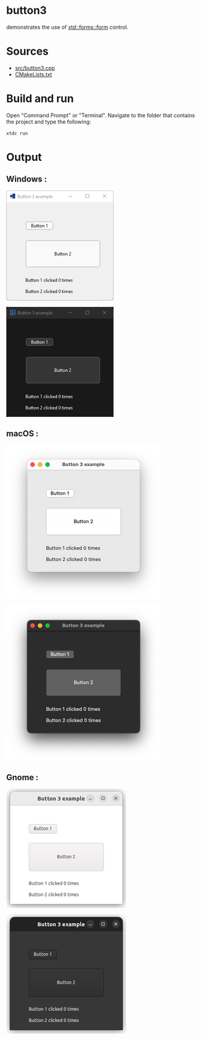 # button3

demonstrates the use of [xtd::forms::form](https://gammasoft71.github.io/xtd/reference_guides/latest/classxtd_1_1forms_1_1form.html) control.

# Sources

* [src/button3.cpp](src/button3.cpp)
* [CMakeLists.txt](CMakeLists.txt)

# Build and run

Open "Command Prompt" or "Terminal". Navigate to the folder that contains the project and type the following:

```shell
xtdc run
```

# Output

## Windows :

![Screenshot](../../../../docs/pictures/examples/button3_w.png)

![Screenshot](../../../../docs/pictures/examples/button3_wd.png)

## macOS :

![Screenshot](../../../../docs/pictures/examples/button3_m.png)

![Screenshot](../../../../docs/pictures/examples/button3_md.png)

## Gnome :

![Screenshot](../../../../docs/pictures/examples/button3_g.png)

![Screenshot](../../../../docs/pictures/examples/button3_gd.png)
